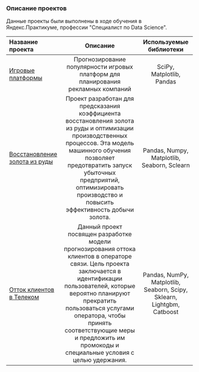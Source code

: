 ### Описание проектов
Данные проекты были выполнены в ходе обучения в Яндекс.Практикуме, профессии "Специалист по Data Science".

| Название проекта | Описание | Используемые библиотеки |
| :-------------------- | :---------------------------: |:---------------------------:|
| [Игровые платформы](https://github.com/DariOrlova/project_yandex/tree/main/games_platform_project)| Прогнозирование популярности игровых платформ для планирования рекламных компаний | SciPy, Matplotlib, Pandas |
| [Восстановление золота из руды](https://github.com/DariOrlova/project_yandex/tree/main/gold_project) | Проект разработан для предсказания коэффициента восстановления золота из руды и оптимизации производственных процессов. Эта модель машинного обучения позволяет предотвратить запуск убыточных предприятий, оптимизировать производство и повысить эффективность добычи золота. |Pandas, Numpy, Matplotlib, Seaborn, Sclearn|
| [Отток клиентов в Телеком](https://github.com/DariOrlova/project_yandex/tree/main/telecom_project) | Данный проект посвящен разработке модели прогнозирования оттока клиентов в операторе связи. Цель проекта заключается в идентификации пользователей, которые вероятно планируют прекратить пользоваться услугами оператора, чтобы принять соответствующие меры и предложить им промокоды и специальные условия с целью удержания. | Pandas, NumPy, Matplotlib, Seaborn, Scipy, Sklearn, Lightgbm, Catboost |
